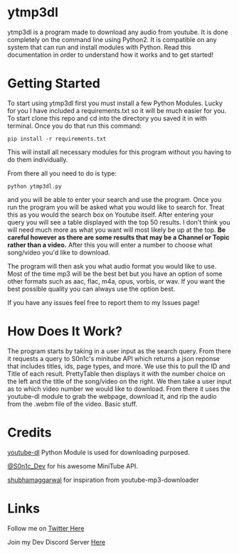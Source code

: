 # ytmp3dl
ytmp3dl is a program made to download any audio from youtube. It is done completely on the command line using Python2. It is compatible on any system that can run and install modules with Python. Read this documentation in order to understand how it works and to get started!

# Getting Started
To start using ytmp3dl first you must install a few Python Modules. Lucky for you I have included a requirements.txt so it will be much easier for you. To start clone this repo and cd into the directory you saved it in with terminal. Once you do that run this command: 
```
pip install -r requirements.txt
```

This will install all necessary modules for this program without you having to do them individually.

From there all you need to do is type:
```
python ytmp3dl.py
```

and you will be able to enter your search and use the program. Once you run the program you will be asked what you would like to search for. Treat this as you would the search box on Youtube itself. After entering your query you will see a table displayed with the top 50 results. I don't think you will need much more as what you want will most likely be up at the top. **Be careful however as there are some results that may be a Channel or Topic rather than a video.** After this you will enter a number to choose what song/video you'd like to download.

The program will then ask you what audio format you would like to use. Most of the time mp3 will be the best bet but you have an option of some other formats such as aac, flac, m4a, opus, vorbis, or wav. If you want the best possible quality you can always use the option best. 

If you have any issues feel free to report them to my Issues page!

# How Does It Work?
The program starts by taking in a user input as the search query. From there it requests a query to S0n1c's minitube API which returns a json reponse that includes titles, ids, page types, and more. We use this to pull the ID and Title of each result. PrettyTable then displays it with the number choice on the left and the title of the song/video on the right. We then take a user input as to which video number we would like to download. From there it uses the youtube-dl module to grab the webpage, download it, and rip the audio from the .webm file of the video. Basic stuff.

# Credits

[youtube-dl](https://rg3.github.io/youtube-dl/index.html) Python Module is used for downloading purposed.

[@S0n1c_Dev](https://twitter.com/S0n1c_Dev) for his awesome MiniTube API.

[shubhamaggarwal](https://github.com/shubhamaggarwal) for inspiration from youtube-mp3-downloader

# Links

Follow me on [Twitter Here](https://twitter.com/maxbridgland)

Join my Dev Discord Server [Here](https://discord.gg/kuCqSMt)
